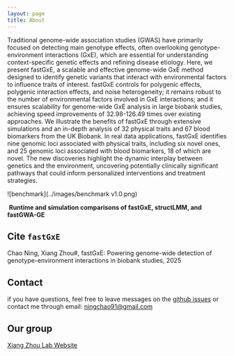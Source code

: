 ```yaml
---
layout: page
title: About
---
```


Traditional genome-wide association studies (GWAS) have primarily focused on detecting main genotype effects, often overlooking genotype-environment interactions (GxE), which are essential for understanding context-specific genetic effects and refining disease etiology. Here, we present fastGxE, a scalable and effective genome-wide GxE method designed to identify genetic variants that interact with environmental factors to influence traits of interest. fastGxE controls for polygenic effects, polygenic interaction effects, and noise heterogeneity; it remains robust to the number of environmental factors involved in GxE interactions; and it ensures scalability for genome-wide GxE analysis in large biobank studies, achieving speed improvements of 32.98-126.49 times over existing approaches. We illustrate the benefits of fastGxE through extensive simulations and an in-depth analysis of 32 physical traits and 67 blood biomarkers from the UK Biobank. In real data applications, fastGxE identifies nine genomic loci associated with physical traits, including six novel ones, and 25 genomic loci associated with blood biomarkers, 18 of which are novel. The new discoveries highlight the dynamic interplay between genetics and the environment, uncovering potentially clinically significant pathways that could inform personalized interventions and treatment strategies.

![benchmark](../images/benchmark v1.0.png)

​                                                                    **Runtime and simulation comparisons of fastGxE, structLMM, and fastGWA-GE**



Cite `fastGxE`
-------------------
Chao Ning, Xiang Zhou#, fastGxE: Powering genome-wide detection of genotype-environment interactions in biobank studies, 2025

Contact
-------------------
if you have questions, feel free to leave messages on the [github issues](https://github.com/chaoning/fastGxE/issues) or contact me through email: ningchao91@gmail.com

Our group
-------------------
[Xiang Zhou Lab Website](https://xiangzhou.github.io/)



